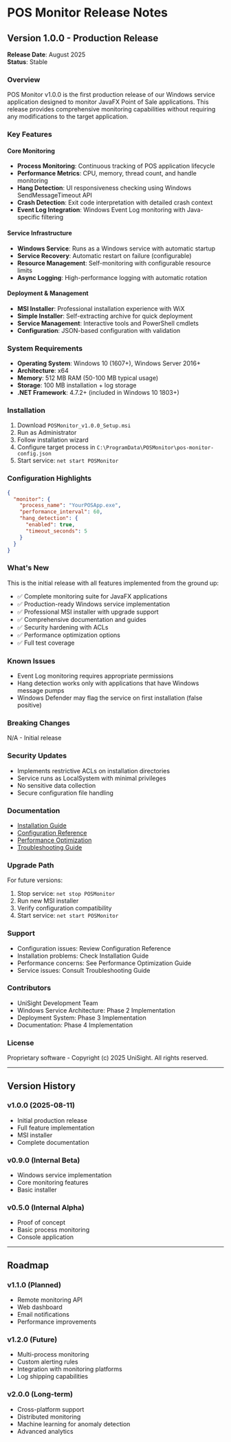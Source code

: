 # POS Monitor Release Notes

## Version 1.0.0 - Production Release
**Release Date**: August 2025  
**Status**: Stable

### Overview
POS Monitor v1.0.0 is the first production release of our Windows service application designed to monitor JavaFX Point of Sale applications. This release provides comprehensive monitoring capabilities without requiring any modifications to the target application.

### Key Features

#### Core Monitoring
- **Process Monitoring**: Continuous tracking of POS application lifecycle
- **Performance Metrics**: CPU, memory, thread count, and handle monitoring
- **Hang Detection**: UI responsiveness checking using Windows SendMessageTimeout API
- **Crash Detection**: Exit code interpretation with detailed crash context
- **Event Log Integration**: Windows Event Log monitoring with Java-specific filtering

#### Service Infrastructure
- **Windows Service**: Runs as a Windows service with automatic startup
- **Service Recovery**: Automatic restart on failure (configurable)
- **Resource Management**: Self-monitoring with configurable resource limits
- **Async Logging**: High-performance logging with automatic rotation

#### Deployment & Management
- **MSI Installer**: Professional installation experience with WiX
- **Simple Installer**: Self-extracting archive for quick deployment
- **Service Management**: Interactive tools and PowerShell cmdlets
- **Configuration**: JSON-based configuration with validation

### System Requirements
- **Operating System**: Windows 10 (1607+), Windows Server 2016+
- **Architecture**: x64
- **Memory**: 512 MB RAM (50-100 MB typical usage)
- **Storage**: 100 MB installation + log storage
- **.NET Framework**: 4.7.2+ (included in Windows 10 1803+)

### Installation
1. Download `POSMonitor_v1.0.0_Setup.msi`
2. Run as Administrator
3. Follow installation wizard
4. Configure target process in `C:\ProgramData\POSMonitor\pos-monitor-config.json`
5. Start service: `net start POSMonitor`

### Configuration Highlights
```json
{
  "monitor": {
    "process_name": "YourPOSApp.exe",
    "performance_interval": 60,
    "hang_detection": {
      "enabled": true,
      "timeout_seconds": 5
    }
  }
}
```

### What's New
This is the initial release with all features implemented from the ground up:

- ✅ Complete monitoring suite for JavaFX applications
- ✅ Production-ready Windows service implementation
- ✅ Professional MSI installer with upgrade support
- ✅ Comprehensive documentation and guides
- ✅ Security hardening with ACLs
- ✅ Performance optimization options
- ✅ Full test coverage

### Known Issues
- Event Log monitoring requires appropriate permissions
- Hang detection works only with applications that have Windows message pumps
- Windows Defender may flag the service on first installation (false positive)

### Breaking Changes
N/A - Initial release

### Security Updates
- Implements restrictive ACLs on installation directories
- Service runs as LocalSystem with minimal privileges
- No sensitive data collection
- Secure configuration file handling

### Documentation
- [Installation Guide](docs/INSTALLATION-GUIDE.md)
- [Configuration Reference](docs/CONFIGURATION-REFERENCE.md)
- [Performance Optimization](docs/PERFORMANCE-OPTIMIZATION.md)
- [Troubleshooting Guide](SERVICE-TROUBLESHOOTING.md)

### Upgrade Path
For future versions:
1. Stop service: `net stop POSMonitor`
2. Run new MSI installer
3. Verify configuration compatibility
4. Start service: `net start POSMonitor`

### Support
- Configuration issues: Review Configuration Reference
- Installation problems: Check Installation Guide
- Performance concerns: See Performance Optimization Guide
- Service issues: Consult Troubleshooting Guide

### Contributors
- UniSight Development Team
- Windows Service Architecture: Phase 2 Implementation
- Deployment System: Phase 3 Implementation
- Documentation: Phase 4 Implementation

### License
Proprietary software - Copyright (c) 2025 UniSight. All rights reserved.

---

## Version History

### v1.0.0 (2025-08-11)
- Initial production release
- Full feature implementation
- MSI installer
- Complete documentation

### v0.9.0 (Internal Beta)
- Windows service implementation
- Core monitoring features
- Basic installer

### v0.5.0 (Internal Alpha)
- Proof of concept
- Basic process monitoring
- Console application

---

## Roadmap

### v1.1.0 (Planned)
- Remote monitoring API
- Web dashboard
- Email notifications
- Performance improvements

### v1.2.0 (Future)
- Multi-process monitoring
- Custom alerting rules
- Integration with monitoring platforms
- Log shipping capabilities

### v2.0.0 (Long-term)
- Cross-platform support
- Distributed monitoring
- Machine learning for anomaly detection
- Advanced analytics